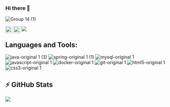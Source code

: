 ### Hi there 👋

![Group 14 (1)](https://user-images.githubusercontent.com/679831/116864950-52a1c400-ac26-11eb-88f9-be436af14e4c.png)

<a href="https://twitter.com/mangeshsn">
  <img align="left" alt="Mangesh Narkhede | Twitter" width="22px" src="https://raw.githubusercontent.com/peterthehan/peterthehan/master/assets/twitter.svg" />
</a>

<a href="https://www.linkedin.com/in/mangeshnarkhede/">
  <img align="left" alt="Mangesh's LinkedIN" width="22px" src="https://raw.githubusercontent.com/peterthehan/peterthehan/master/assets/linkedin.svg" />
</a>

![](https://visitor-badge.glitch.me/badge?page_id=mangeshsn.mangeshsn)

<!-- in your header -->
<link rel="stylesheet" href="https://cdn.jsdelivr.net/gh/devicons/devicon@v2.11.0/devicon.min.css">

## **Languages and Tools:**  

<!-- icons from https://devicon.dev/ -->

![java-original 1 (3)](https://user-images.githubusercontent.com/679831/116859599-dc00c880-ac1d-11eb-88d2-aa09fa41d672.png)
![spring-original 1 (1)](https://user-images.githubusercontent.com/679831/116859601-ddca8c00-ac1d-11eb-958f-08df431acd25.png)
![mysql-original 1](https://user-images.githubusercontent.com/679831/116859608-defbb900-ac1d-11eb-96c4-3fce1e9c8888.png)
![javascript-original 1](https://user-images.githubusercontent.com/679831/116859612-e02ce600-ac1d-11eb-8a26-fe245bb94cf9.png)
![docker-original 1](https://user-images.githubusercontent.com/679831/116859672-fe92e180-ac1d-11eb-9036-b46e80fafd2d.png)
![git-original 1](https://user-images.githubusercontent.com/679831/116859859-4a458b00-ac1e-11eb-9286-ffedc8b0eea2.png)
![html5-original 1](https://user-images.githubusercontent.com/679831/116860006-8678eb80-ac1e-11eb-9c70-720a0aa4befe.png)
![css3-original 1](https://user-images.githubusercontent.com/679831/116860012-87aa1880-ac1e-11eb-9164-05f22da3ab5f.png)

## ⚡ GitHub Stats
<img src="https://github-readme-stats.vercel.app/api/top-langs/?username=mangeshsn&layout=compact&count_private=true&theme=light" />

<!--
**mangeshsn/mangeshsn** is a ✨ _special_ ✨ repository because its `README.md` (this file) appears on your GitHub profile.

Here are some ideas to get you started:

- 🔭 I’m currently working on ...
- 🌱 I’m currently learning ...
- 👯 I’m looking to collaborate on ...
- 🤔 I’m looking for help with ...
- 💬 Ask me about ...
- 📫 How to reach me: ...
- 😄 Pronouns: ...
- ⚡ Fun fact: ...
-->


